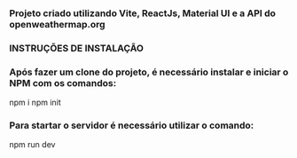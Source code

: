 ### Projeto criado utilizando Vite, ReactJs, Material UI e a API do openweathermap.org

### INSTRUÇÕES DE INSTALAÇÃO

### Após fazer um clone do projeto, é necessário instalar e iniciar o NPM com os comandos:
npm i
npm init

### Para startar o servidor é necessário utilizar o comando:
npm run dev
